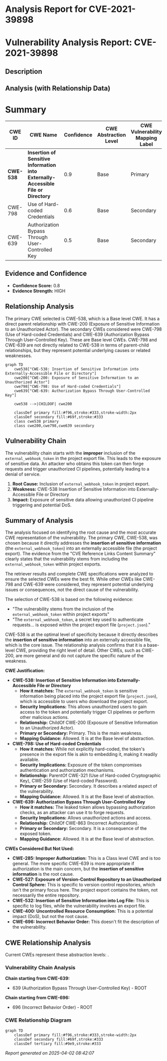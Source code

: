 # Analysis Report for CVE-2021-39898

# Vulnerability Analysis Report: CVE-2021-39898

## Description



## Analysis (with Relationship Data)

# Summary
| CWE ID | CWE Name | Confidence | CWE Abstraction Level | CWE Vulnerability Mapping Label | CWE-Vulnerability Mapping Notes |
|---|---|---|---|---|---|
| **CWE-538** | **Insertion of Sensitive Information into Externally-Accessible File or Directory** | 0.9 | Base | Primary | Allowed |
| CWE-798 | Use of Hard-coded Credentials | 0.6 | Base | Secondary | Allowed |
| CWE-639 | Authorization Bypass Through User-Controlled Key | 0.5 | Base | Secondary | Allowed |

## Evidence and Confidence

*   **Confidence Score:** 0.8
*   **Evidence Strength:** HIGH

## Relationship Analysis
The primary CWE selected is CWE-538, which is a Base level CWE. It has a direct parent relationship with CWE-200 (Exposure of Sensitive Information to an Unauthorized Actor). The secondary CWEs considered were CWE-798 (Use of Hard-coded Credentials) and CWE-639 (Authorization Bypass Through User-Controlled Key). These are Base level CWEs. CWE-798 and CWE-639 are not directly related to CWE-538 in terms of parent-child relationships, but they represent potential underlying causes or related weaknesses.

```mermaid
graph TD
    cwe538["CWE-538: Insertion of Sensitive Information into Externally-Accessible File or Directory"]
    cwe200["CWE-200: Exposure of Sensitive Information to an Unauthorized Actor"]
    cwe798["CWE-798: Use of Hard-coded Credentials"]
    cwe639["CWE-639: Authorization Bypass Through User-Controlled Key"]

    cwe538 -->|CHILDOF| cwe200

    classDef primary fill:#f96,stroke:#333,stroke-width:2px
    classDef secondary fill:#69f,stroke:#333
    class cwe538 primary
    class cwe200,cwe798,cwe639 secondary
```

## Vulnerability Chain
The vulnerability chain starts with the **improper** inclusion of the `external_webhook_token` in the project export file. This leads to the exposure of sensitive data. An attacker who obtains this token can then forge requests and trigger unauthorized CI pipelines, potentially leading to a denial of service.
1.  **Root Cause:** Inclusion of `external_webhook_token` in project export.
2.  **Weakness:** CWE-538 Insertion of Sensitive Information into Externally-Accessible File or Directory
3.  **Impact:** Exposure of sensitive data allowing unauthorized CI pipeline triggering and potential DoS.

## Summary of Analysis
The analysis focused on identifying the root cause and the most accurate CWE representation of the vulnerability. The primary CWE, CWE-538, was chosen because it directly addresses the **insertion of sensitive information** (the `external_webhook_token`) into an externally accessible file (the project export). The evidence from the "CVE Reference Links Content Summary" clearly states that the vulnerability stems from including the `external_webhook_token` within project exports.

The retriever results and complete CWE specifications were analyzed to ensure the selected CWEs were the best fit. While other CWEs like CWE-798 and CWE-639 were considered, they represent potential underlying issues or consequences, not the direct cause of the vulnerability.

The selection of CWE-538 is based on the following evidence:

*   "The vulnerability stems from the inclusion of the `external_webhook_token` within project exports"
*   "The `external_webhook_token`, a secret key used to authenticate requests... is exposed within the project export file (`project.json`)."

CWE-538 is at the optimal level of specificity because it directly describes the **insertion of sensitive information** into an externally accessible file, which is the core issue. The relationship analysis confirms that it is a base-level CWE, providing the right level of detail. Other CWEs, such as CWE-200, are more general and do not capture the specific nature of the weakness.

**CWE Justification:**

*   **CWE-538: Insertion of Sensitive Information into Externally-Accessible File or Directory**
    *   **How it matches:** The `external_webhook_token` is sensitive information being placed into the project export file (`project.json`), which is accessible to users who download the project export.
    *   **Security Implications:** This allows unauthorized users to gain access to the token and potentially trigger CI pipelines or perform other malicious actions.
    *   **Relationship:** ChildOf CWE-200 (Exposure of Sensitive Information to an Unauthorized Actor).
    *   **Primary or Secondary:** Primary. This is the main weakness.
    *   **Mapping Guidance:** Allowed. It is at the Base level of abstraction.
*   **CWE-798: Use of Hard-coded Credentials**
    *   **How it matches:** While not explicitly hard-coded, the token's presence in the export file is akin to embedding it, making it readily available.
    *   **Security Implications:** Exposure of the token compromises authentication and authorization mechanisms.
    *   **Relationship:** ParentOf CWE-321 (Use of Hard-coded Cryptographic Key), CWE-259 (Use of Hard-coded Password).
    *   **Primary or Secondary:** Secondary. It describes a related aspect of the vulnerability.
    *   **Mapping Guidance:** Allowed. It is at the Base level of abstraction.
*   **CWE-639: Authorization Bypass Through User-Controlled Key**
    *   **How it matches:** The leaked token allows bypassing authorization checks, as an attacker can use it to forge requests.
    *   **Security Implications:** Allows unauthorized actions and access.
    *   **Relationship:** ChildOf CWE-863 (Incorrect Authorization).
    *   **Primary or Secondary:** Secondary. It is a consequence of the exposed token.
    *   **Mapping Guidance:** Allowed. It is at the Base level of abstraction.

**CWEs Considered But Not Used:**

*   **CWE-285: Improper Authorization:** This is a Class level CWE and is too general. The more specific CWE-639 is more appropriate if authorization is the main concern, but the **insertion of sensitive information** is the root cause.
*   **CWE-527: Exposure of Version-Control Repository to an Unauthorized Control Sphere:** This is specific to version control repositories, which isn't the primary focus here. The project export contains the token, not necessarily the entire repository.
*   **CWE-532: Insertion of Sensitive Information into Log File:** This is specific to log files, while the vulnerability involves an export file.
*   **CWE-400: Uncontrolled Resource Consumption:** This is a potential impact (DoS), but not the root cause.
*   **CWE-696: Incorrect Behavior Order:** This doesn't fit the description of the vulnerability.


## CWE Relationship Analysis

Current CWEs represent these abstraction levels: .


### Vulnerability Chain Analysis

**Chain starting from CWE-639:**
- 639 (Authorization Bypass Through User-Controlled Key) - ROOT


**Chain starting from CWE-696:**
- 696 (Incorrect Behavior Order) - ROOT



### CWE Relationship Diagram

```mermaid
graph TD
    classDef primary fill:#f96,stroke:#333,stroke-width:2px
    classDef secondary fill:#69f,stroke:#333
    classDef tertiary fill:#9e9,stroke:#333
```



*Report generated on 2025-04-02 08:42:07*
